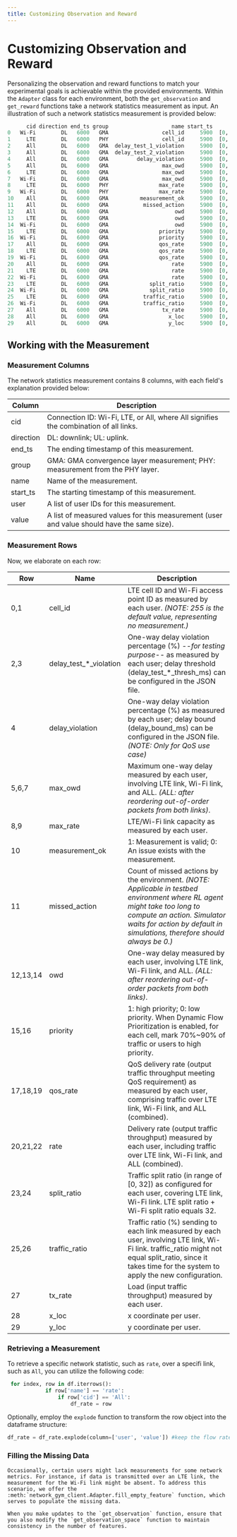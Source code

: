 ```yaml
---
title: Customizing Observation and Reward
---
```


# Customizing Observation and Reward

Personalizing the observation and reward functions to match your experimental goals is achievable within the provided environments. Within the `Adapter` class for each environment, both the `get_observation` and `get_reward` functions take a network statistics measurement as input. An illustration of such a network statistics measurement is provided below:

```python
      cid direction end_ts group                    name start_ts          user                                              value
0   Wi-Fi        DL   6000   GMA                 cell_id     5900  [0, 1, 2, 3]                               [0.0, 0.0, 1.0, 1.0]
1     LTE        DL   6000   PHY                 cell_id     5900  [0, 1, 2, 3]                               [1.0, 1.0, 1.0, 1.0]
2     All        DL   6000   GMA  delay_test_1_violation     5900  [0, 1, 2, 3]             [100.0, 100.0, 72.99270072992701, 0.0]
3     All        DL   6000   GMA  delay_test_2_violation     5900  [0, 1, 2, 3]                           [100.0, 100.0, 0.0, 0.0]
4     All        DL   6000   GMA         delay_violation     5900  [0, 1, 2, 3]            [100.0, 100.0, 100.0, 89.8989898989899]
5     All        DL   6000   GMA                 max_owd     5900  [0, 1, 2, 3]                       [499.0, 538.0, 239.0, 195.0]
6     LTE        DL   6000   GMA                 max_owd     5900  [0, 1, 2, 3]                       [499.0, 538.0, 239.0, 195.0]
7   Wi-Fi        DL   6000   GMA                 max_owd     5900  [0, 1, 2, 3]                               [3.0, 2.0, 3.0, 4.0]
8     LTE        DL   6000   PHY                max_rate     5900  [0, 1, 2, 3]                           [35.0, 35.0, 22.0, 35.0]
9   Wi-Fi        DL   6000   PHY                max_rate     5900  [0, 1, 2, 3]                           [78.0, 78.0, 65.0, 78.0]
10    All        DL   6000   GMA          measurement_ok     5900  [0, 1, 2, 3]                               [1.0, 1.0, 1.0, 1.0]
11    All        DL   6000   GMA           missed_action     5900  [0, 1, 2, 3]                               [0.0, 0.0, 0.0, 0.0]
12    All        DL   6000   GMA                     owd     5900  [0, 1, 2, 3]                       [484.0, 517.0, 214.0, 102.0]
13    LTE        DL   6000   GMA                     owd     5900  [0, 1, 2, 3]                       [491.0, 517.0, 217.0, 145.0]
14  Wi-Fi        DL   6000   GMA                     owd     5900  [0, 1, 2, 3]                               [0.0, 1.0, 0.0, 0.0]
15    LTE        DL   6000   GMA                priority     5900  [0, 1, 2, 3]                               [1.0, 1.0, 1.0, 0.0]
16  Wi-Fi        DL   6000   GMA                priority     5900  [0, 1, 2, 3]                               [1.0, 1.0, 1.0, 1.0]
17    All        DL   6000   GMA                qos_rate     5900  [0, 1, 2, 3]                               [0.0, 0.0, 0.0, 0.0]
18    LTE        DL   6000   GMA                qos_rate     5900  [0, 1, 2, 3]                               [0.0, 0.0, 0.0, 0.0]
19  Wi-Fi        DL   6000   GMA                qos_rate     5900  [0, 1, 2, 3]                               [0.0, 0.0, 0.0, 0.0]
20    All        DL   6000   GMA                    rate     5900  [0, 1, 2, 3]                    [13.352, 9.056, 15.912, 45.992]
21    LTE        DL   6000   GMA                    rate     5900  [0, 1, 2, 3]                        [8.472, 8.472, 5.336, 8.24]
22  Wi-Fi        DL   6000   GMA                    rate     5900  [0, 1, 2, 3]                     [6.848, 0.928, 10.336, 15.912]
23    LTE        DL   6000   GMA             split_ratio     5900  [0, 1, 2, 3]                             [17.0, 32.0, 9.0, 3.0]
24  Wi-Fi        DL   6000   GMA             split_ratio     5900  [0, 1, 2, 3]                            [15.0, 0.0, 23.0, 29.0]
25    LTE        DL   6000   GMA           traffic_ratio     5900  [0, 1, 2, 3]                           [55.0, 90.0, 34.0, 34.0]
26  Wi-Fi        DL   6000   GMA           traffic_ratio     5900  [0, 1, 2, 3]                           [45.0, 10.0, 66.0, 66.0]
27    All        DL   6000   GMA                 tx_rate     5900  [0, 1, 2, 3]                     [14.636, 9.757, 14.52, 38.681]
28    All        DL   6000   GMA                   x_loc     5900  [0, 1, 2, 3]  [13.871206061072092, 6.702857783599929, 52.198...
29    All        DL   6000   GMA                   y_loc     5900  [0, 1, 2, 3]  [7.964088643728281, 1.6756194439050196, 9.0212...
```

## Working with the Measurement

### Measurement Columns

The network statistics measurement contains 8 columns, with each field's explanation provided below:

| Column | Description |
| ----- | ---- |
| cid | Connection ID: Wi-Fi, LTE, or All, where All signifies the combination of all links. |
| direction | DL: downlink; UL: uplink. |
| end_ts | The ending timestamp of this measurement. |
| group | GMA: GMA convergence layer measurement; PHY: measurement from the PHY layer. |
| name | Name of the measurement.|
| start_ts | The starting timestamp of this measurement. |
| user | A list of user IDs for this measurement. |
| value | A list of measured values for this measurement (user and value should have the same size). |

### Measurement Rows

Now, we elaborate on each row:

| Row | Name | Description |
| ----- | ---- | ---- |
| 0,1 | cell_id | LTE cell ID and Wi-Fi access point ID as measured by each user. *(NOTE: 255 is the default value, representing no measurement.)*|
| 2,3 | delay_test_*_violation | One-way delay violation percentage (%) *--for testing purpose--* as measured by each user; delay threshold (delay_test_*_thresh_ms) can be configured in the JSON file.|
| 4 | delay_violation | One-way delay violation percentage (%) as measured by each user; delay bound (delay_bound_ms) can be configured in the JSON file. *(NOTE: Only for QoS use case)* |
| 5,6,7 | max_owd | Maximum one-way delay measured by each user, involving LTE link, Wi-Fi link, and ALL. *(ALL: after reordering out-of-order packets from both links)*. |
| 8,9 | max_rate | LTE/Wi-Fi link capacity as measured by each user. |
| 10 | measurement_ok |	1: Measurement is valid; 0: An issue exists with the measurement.|
| 11 | missed_action | Count of missed actions by the environment. *(NOTE: Applicable in testbed environment where RL agent might take too long to compute an action. Simulator waits for action by default in simulations, therefore should always be 0.)* |
| 12,13,14 | owd | One-way delay measured by each user, involving LTE link, Wi-Fi link, and ALL. *(ALL: after reordering out-of-order packets from both links)*. |
| 15,16 | priority | 1: high priority; 0: low priority. When Dynamic Flow Prioritization is enabled, for each cell, mark 70%~90% of traffic or users to high priority. |
| 17,18,19 | qos_rate | QoS delivery rate (output traffic throughput meeting QoS requirement) as measured by each user, comprising traffic over LTE link, Wi-Fi link, and ALL (combined). |
| 20,21,22 | rate | Delivery rate (output traffic throughput) measured by each user, including traffic over LTE link, Wi-Fi link, and ALL (combined).|
| 23,24 | split_ratio | Traffic split ratio (in range of [0, 32]) as configured for each user, covering LTE link, Wi-Fi link. LTE split ratio + Wi-Fi split ratio equals 32. |
| 25,26 | traffic_ratio | Traffic ratio (%) sending to each link measured by each user, involving LTE link, Wi-Fi link. traffic_ratio might not equal split_ratio, since it takes time for the system to apply the new configuration. |
| 27 | tx_rate | Load (input traffic throughput) measured by each user. |
| 28 | x_loc | x coordinate per user. |
| 29 | y_loc | y coordinate per user. |


### Retrieving a Measurement

To retrieve a specific network statistic, such as `rate`, over a specifi link, such as `All`, you can utilize the following code:
```python
 for index, row in df.iterrows():
            if row['name'] == 'rate':
                if row['cid'] == 'All':
                    df_rate = row
```

Optionally, employ the `explode` function to transform the row object into the dataframe structure:

```python
df_rate = df_rate.explode(column=['user', 'value']) #keep the flow rate.
```

### Filling the Missing Data
```{eval-rst}
Occasionally, certain users might lack measurements for some network metrics. For instance, if data is transmitted over an LTE link, the measurement for the Wi-Fi link might be absent. To address this scenario, we offer the :meth:`network_gym_client.Adapter.fill_empty_feature` function, which serves to populate the missing data.
```

```{tip}
When you make updates to the `get_observation` function, ensure that you also modify the `get_observation_space` function to maintain consistency in the number of features.
```
